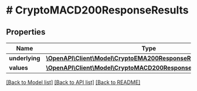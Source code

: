 # # CryptoMACD200ResponseResults

## Properties

Name | Type | Description | Notes
------------ | ------------- | ------------- | -------------
**underlying** | [**\OpenAPI\Client\Model\CryptoEMA200ResponseResultsUnderlying**](CryptoEMA200ResponseResultsUnderlying.md) |  | [optional]
**values** | [**\OpenAPI\Client\Model\CryptoMACD200ResponseResultsValuesInner[]**](CryptoMACD200ResponseResultsValuesInner.md) |  | [optional]

[[Back to Model list]](../../README.md#models) [[Back to API list]](../../README.md#endpoints) [[Back to README]](../../README.md)
